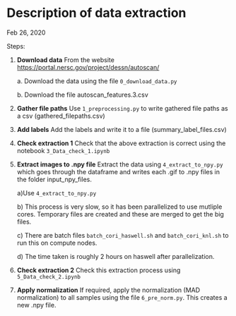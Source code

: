 # Description of data extraction
Feb 26, 2020


Steps:
1. **Download data**
From the website https://portal.nersc.gov/project/dessn/autoscan/

    a. Download the data using the file `0_download_data.py`
    
    b. Download the file autoscan_features.3.csv 
    
2. **Gather file paths** Use `1_preprocessing.py` to write gathered file paths as a csv (gathered_filepaths.csv)
3. **Add labels** Add the labels and write it to a file (summary_label_files.csv)
4. **Check extraction 1** Check that the above extraction is correct using the notebook `3_Data_check_1.ipynb`
5. **Extract images to .npy file** Extract the data using `4_extract_to_npy.py` which goes through the dataframe and writes each .gif to .npy files in the folder input_npy_files.

    a)Use `4_extract_to_npy.py` 
    
    b) This process is very slow, so it has been parallelized to use mutliple cores. Temporary files are created and these are merged to get the big files.
    
    c) There are batch files `batch_cori_haswell.sh` and `batch_cori_knl.sh` to run this on compute nodes. 
    
    d) The time taken is roughly 2 hours on haswell after parallelization.
    
6. **Check extraction 2** Check this extraction process using `5_Data_check_2.ipynb` 
7. **Apply normalization** If required, apply the normalization (MAD normalization) to all samples using the file `6_pre_norm.py`. This creates a new .npy file.
